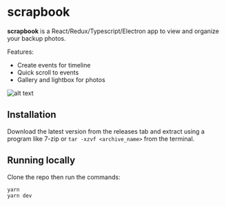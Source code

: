 # scrapbook

**scrapbook** is a React/Redux/Typescript/Electron app to view and organize your backup photos.

Features:

- Create events for timeline
- Quick scroll to events
- Gallery and lightbox for photos

![alt text](https://user-images.githubusercontent.com/13809355/36355327-5ba5c1f6-14d9-11e8-81bd-9f34b565664b.png)

## Installation

Download the latest version from the releases tab and extract using a program like 7-zip or `tar -xzvf <archive_name>` from the terminal.

## Running locally

Clone the repo then run the commands:

```
yarn
yarn dev
```
